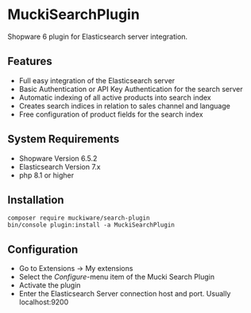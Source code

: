 # MuckiSearchPlugin
Shopware 6 plugin for Elasticsearch server integration.

## Features
- Full easy integration of the Elasticsearch server
- Basic Authentication or API Key Authentication for the search server 
- Automatic indexing of all active products into search index
- Creates search indices in relation to sales channel and language
- Free configuration of product fields for the search index

## System Requirements
- Shopware Version 6.5.2
- Elasticsearch Version 7.x
- php 8.1 or higher
## Installation
```shell
composer require muckiware/search-plugin
bin/console plugin:install -a MuckiSearchPlugin
```
## Configuration
- Go to Extensions -> My extensions
- Select the _Configure_-menu item of the Mucki Search Plugin
- Activate the plugin
- Enter the Elasticsearch Server connection host and port. Usually localhost:9200